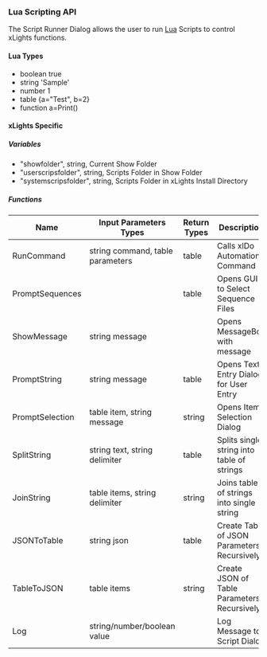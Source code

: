 ### Lua Scripting API
The Script Runner Dialog allows the user to run [Lua](http://www.lua.org/manual/5.3/manual.html) Scripts to control xLights functions.

#### Lua Types
  - boolean true
  - string 'Sample'
  - number 1
  - table {a="Test", b=2}
  - function a=Print()

#### xLights Specific

##### Variables
  - "showfolder", string, Current Show Folder
  - "userscripsfolder", string, Scripts Folder in Show Folder
  - "systemscripsfolder", string, Scripts Folder in xLights Install Directory

##### Functions

| Name             | Input Parameters Types           | Return Types | Description                                 |
| ---------------- | -------------------------------- | ------------ | ------------------------------------------- |
| RunCommand       | string command, table parameters | table        | Calls xlDo Automation Command               |
| PromptSequences  |                                  | table        | Opens GUI to Select Sequence Files          |
| ShowMessage      | string message                   |              | Opens MessageBox with message               |
| PromptString     | string message                   | table        | Opens Text Entry Dialog for User Entry      |
| PromptSelection  | table item, string message       | string       | Opens Item Selection Dialog                 |
| SplitString      | string text, string delimiter    | table        | Splits single string into table of strings  |
| JoinString       | table items, string delimiter    | string       | Joins table of strings into single string   |
| JSONToTable      | string json                      | table        | Create Table of JSON Parameters Recursively |
| TableToJSON      | table items                      | string       | Create JSON of Table Parameters Recursively |
| Log              | string/number/boolean value      |              | Log Message to Script Dialog                |
